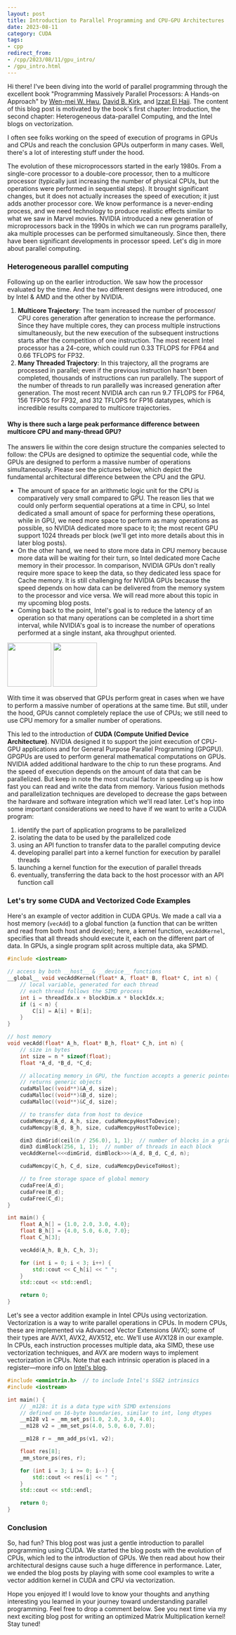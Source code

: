 ```yaml
---
layout: post
title: Introduction to Parallel Programming and CPU-GPU Architectures
date: 2023-08-11
category: CUDA
tags:
- cpp
redirect_from:
- /cpp/2023/08/11/gpu_intro/
- /gpu_intro.html
---
```


Hi there! I've been diving into the world of parallel programming through
the excellent book "Programming Massively Parallel Processors:
A Hands-on Approach" by [Wen-mei W. Hwu](https://scholar.google.com/citations?user=ohjQPx8AAAAJ&hl=en),
[David B. Kirk](https://scholar.google.com/citations?user=fMbArPwAAAAJ&hl=en),
and [Izzat El Hajj](https://scholar.google.com/citations?user=_VVw504AAAAJ&hl=en).
The content of this blog post is motivated by the book's first chapter:
Introduction, the second chapter: Heterogeneous data-parallel Computing,
and the Intel blogs on vectorization.

I often see folks working on the speed of execution of programs in 
GPUs and CPUs and reach the conclusion GPUs outperform in many cases.
Well, there's a lot of interesting stuff under the hood.

The evolution of these microprocessors started in the early 1980s.
From a single-core processor to a double-core processor, then to a
multicore processor (typically just increasing the number of physical CPUs,
but the operations were performed in sequential steps).
It brought significant changes, but it does not actually increases the speed
of execution; it just adds another processor core. We know performance is a
never-ending process, and we need technology to produce realistic effects
similar to what we saw in Marvel movies. NVIDIA introduced a new generation
of microprocessors back in the 1990s in which we can run programs parallelly,
aka multiple processes can be performed simultaneously. Since then,
there have been significant developments in processor speed.
Let's dig in more about parallel computing.

### Heterogeneous parallel computing
Following up on the earlier introduction. We saw how the processor
evaluated by the time. And the two different designs were introduced,
one by Intel & AMD and the other by NVIDIA.
1. **Multicore Trajectory**: The team increased the number of processor/ CPU
cores generation after generation to increase the performance.
Since they have multiple cores, they can process multiple instructions
simultaneously, but the new execution of the subsequent instructions
starts after the competition of one instruction. The most recent Intel
processor has a 24-core, which could run 0.33 TFLOPS for FP64 and 0.66 TFLOPS for FP32.
2. **Many Threaded Trajectory**: In this trajectory, all the programs are
processed in parallel; even if the previous instruction hasn't been completed,
thousands of instructions can run parallelly. The support of the number of
threads to run parallelly was increased generation after generation.
The most recent NVIDIA arch can run 9.7 TFLOPS for FP64, 156 TFPOS for FP32,
and 312 TFLOPS for FP16 datatypes, which is incredible results compared
to multicore trajectories.

#### Why is there such a large peak performance difference between multicore CPU and many-thread GPU?
The answers lie within the core design structure the companies
selected to follow: the CPUs are designed to optimize the
sequential code, while the GPUs are designed to perform a massive number
of operations simultaneously. Please see the pictures below, which depict
the fundamental architectural difference between the CPU and the GPU.
- The amount of space for an arithmetic logic unit for the CPU is
comparatively very small compared to GPU. The reason lies that we
could only perform sequential operations at a time in CPU, so
Intel dedicated a small amount of space for performing these operations,
while in GPU, we need more space to perform as many operations as possible,
so NVIDIA dedicated more space to it; the most recent GPU support 1024
threads per block (we'll get into more details about this in later blog posts).
- On the other hand, we need to store more data in CPU memory because
more data will be waiting for their turn, so Intel dedicated more Cache
memory in their processor. In comparison, NVIDIA GPUs don't really require
more space to keep the data, so they dedicated less space for Cache memory.
It is still challenging for NVIDIA GPUs because the speed depends on how data
can be delivered from the memory system to the processor and vice versa.
We will read more about this topic in my upcoming blog posts.
- Coming back to the point, Intel's goal is to reduce the latency of an
operation so that many operations can be completed in a short time interval,
while NVIDIA's goal is to increase the number of operations performed at a
single instant, aka throughput oriented.

<p float="left">
    <img src="/assets/CUDA/cpu_arch.png" width="100" />
    <img src="assets/CUDA/gpu_arch.png" width="100" />
</p>

With time it was observed that GPUs perform great in cases when we have
to perform a massive number of operations at the same time. But still,
under the hood, GPUs cannot completely replace the use of CPUs; we still
need to use CPU memory for a smaller number of operations.

This led to the introduction of **CUDA (Compute Unified Device Architecture)**.
NVIDIA designed it to support the joint execution of CPU-GPU applications
and for General Purpose Parallel Programming (GPGPU). GPGPUs are used to
perform general mathematical computations on GPUs. NVIDIA added additional
hardware to the chip to run these programs. And the speed of execution
depends on the amount of data that can be parallelized. But keep in note
the most crucial factor in speeding up is how fast you can read and write
the data from memory. Various fusion methods and parallelization techniques
are developed to decrease the gaps between the hardware and software
integration which we'll read later.
Let's hop into some important considerations we need to have if we want to write a CUDA program:
1. identify the part of application programs to be parallelized
2. isolating the data to be used by the parallelized code
3. using an API function to transfer data to the parallel computing device
4. developing parallel part into a kernel function for execution by parallel threads
5. launching a kernel function for the execution of parallel threads
6. eventually, transferring the data back to the host processor with an API function call

### Let's try some CUDA and Vectorized Code Examples
Here's an example of vector addition in CUDA GPUs. We made a call via a
host memory (`vecAdd`) to a global function (a function that can be
written and read from both host and device); here, a kernel function,
`vecAddKernel`, specifies that all threads should execute it, each on the
different part of data. In GPUs, a single program split across multiple data, aka SPMD.
```cu
#include <iostream>

// access by both __host__ & __device__ functions
__global__ void vecAddKernel(float* A, float* B, float* C, int n) {
    // local variable, generated for each thread
    // each thread follows the SIMD process
    int i = threadIdx.x + blockDim.x * blockIdx.x;
    if (i < n) {
        C[i] = A[i] + B[i];
    }
}

// host memory
void vecAdd(float* A_h, float* B_h, float* C_h, int n) {
    // size in bytes
    int size = n * sizeof(float);
    float *A_d, *B_d, *C_d;

    // allocating memory in GPU, the function accepts a generic pointer
    // returns generic objects
    cudaMalloc((void**)&A_d, size);
    cudaMalloc((void**)&B_d, size);
    cudaMalloc((void**)&C_d, size);

    // to transfer data from host to device
    cudaMemcpy(A_d, A_h, size, cudaMemcpyHostToDevice);
    cudaMemcpy(B_d, B_h, size, cudaMemcpyHostToDevice);

    dim3 dimGrid(ceil(n / 256.0), 1, 1);  // number of blocks in a grid
    dim3 dimBlock(256, 1, 1);  // number of threads in each block
    vecAddKernel<<<dimGrid, dimBlock>>>(A_d, B_d, C_d, n);

    cudaMemcpy(C_h, C_d, size, cudaMemcpyDeviceToHost);

    // to free storage space of global memory
    cudaFree(A_d);
    cudaFree(B_d);
    cudaFree(C_d);
}

int main() {
    float A_h[] = {1.0, 2.0, 3.0, 4.0};
    float B_h[] = {4.0, 5.0, 6.0, 7.0};
    float C_h[3];

    vecAdd(A_h, B_h, C_h, 3);

    for (int i = 0; i < 3; i++) {
        std::cout << C_h[i] << " ";
    }
    std::cout << std::endl;

    return 0;
}
```

Let's see a vector addition example in Intel CPUs using vectorization.
Vectorization is a way to write parallel operations in CPUs.
In modern CPUs, these are implemented via Advanced Vector Extensions (AVX);
some of their types are AVX1, AVX2, AVX512, etc. We'll use AVX128 in our example.
In CPUs, each instruction processes multiple data, aka SIMD, these use
vectorization techniques, and AVX are modern ways to implement vectorization
in CPUs. Note that each intrinsic operation is placed in a
register—more info on [Intel's blog](https://www.intel.com/content/www/us/en/docs/cpp-compiler/developer-guide-reference/2021-8/arithmetic-intrinsics-001.html).
```cpp
#include <emmintrin.h>  // to include Intel's SSE2 intrinsics
#include <iostream>

int main() {
    // _m128: it is a data type with SIMD extensions
    // defined on 16-byte boundaries, similar to int, long dtypes
    __m128 v1 = _mm_set_ps(1.0, 2.0, 3.0, 4.0);
    __m128 v2 = _mm_set_ps(4.0, 5.0, 6.0, 7.0);

    __m128 r = _mm_add_ps(v1, v2);

    float res[8];
    _mm_store_ps(res, r);

    for (int i = 3; i >= 0; i--) {
        std::cout << res[i] << " ";
    }
    std::cout << std::endl;

    return 0;
}
```

### Conclusion
So, had fun? This blog post was just a gentle introduction to
parallel programming using CUDA. We started the blog posts with the
evolution of CPUs, which led to the introduction of GPUs. We then
read about how their architectural designs cause such a huge
difference in performance. Later, we ended the blog posts by playing
with some cool examples to write a vector addition kernel in CUDA and
CPU via vectorization.

Hope you enjoyed it! I would love to know your thoughts and anything
interesting you learned in your journey toward understanding parallel
programming. Feel free to drop a  comment below. See you next time via
my next exciting blog post for writing an optimized Matrix
Multiplication kernel! Stay tuned!
